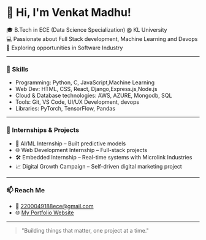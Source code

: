 # 👋 Hi, I'm Venkat Madhu!

🎓 B.Tech in ECE (Data Science Specialization) @ KL University  
💻 Passionate about Full Stack development, Machine Learning and Devops
🚀 Exploring opportunities in Software Industry

---

### 🧠 Skills
- Programming: Python, C, JavaScript,Machine Learning
- Web Dev: HTML, CSS, React, Django,Express.js,Node.js
- Cloud & Database technologies: AWS, AZURE, Mongodb, SQL
- Tools: Git, VS Code, UI/UX Development, devops
- Libraries: PyTorch, TensorFlow, Pandas

---

### 🏅 Internships & Projects
- 🔬 AI/ML Internship – Built predictive models
- 🌐 Web Development Internship – Full-stack projects
- 🛠 Embedded Internship – Real-time systems with Microlink Industries
- 📈 Digital Growth Campaign – Self-driven digital marketing project

---

### 📫 Reach Me
- 📧 [2200049188ece@gmail.com](mailto:2200049188ece@gmail.com)
- 🌐 [My Portfolio Website](https://regal-brigadeiros-f323f2.netlify.app/) <!-- ⚠️ Replace with your deployed GitHub Pages link later -->

---

> "Building things that matter, one project at a time."
